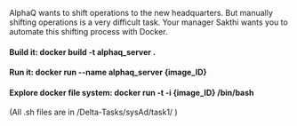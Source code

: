 AlphaQ wants to shift operations to the new headquarters. But manually shifting operations is a very difficult task. Your manager Sakthi wants you to automate this shifting process with Docker.

#### Build it: docker build -t alphaq_server .

#### Run it:   docker run --name alphaq_server {image_ID}
#### Explore docker file system: docker run -t -i {image_ID} /bin/bash


(All .sh files are in /Delta-Tasks/sysAd/task1/ )
